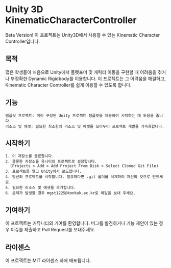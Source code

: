# Unity 3D KinematicCharacterController

Beta Version!
이 프로젝트는 Unity3D에서 사용할 수 있는 Kinematic Character Controller입니다.

## 목적

많은 학생들이 처음으로 Unity에서 플랫포머 및 캐릭터 이동을 구현할 때 어려움을 겪거나 부정확한 Dynamic Rigidbody를 이용합니다. 이 프로젝트는 그 어려움을 해결하고, Kinematic Character Controller를 쉽게 이용할 수 있도록 합니다.

## 기능

    템플릿 프로젝트: 미리 구성된 Unity 프로젝트 템플릿을 제공하여 시작하는 데 도움을 줍니다.
    리소스 및 에셋: 필요한 최소한의 리소스 및 에셋을 모아두어 프로젝트 개발을 가속화합니다.

## 시작하기

    1. 이 저장소를 클론합니다.
    2. 클론한 저장소를 유니티의 프로젝트로 설정합니다.
      (Projects > Add > Add Project From Disk > Select Cloned Git File)
    3. 프로젝트를 열고 Unity에서 로드합니다.
    4. 당신의 프로젝트를 시작합니다. 필요하다면 .git 폴더를 삭제하여 자신의 것으로 만드세요.
    5. 필요한 리소스 및 에셋을 추가합니다.
    6. 문제가 발생할 경우 mgst1225@konkuk.ac.kr로 메일을 보내 주세요.

## 기여하기

이 프로젝트는 커뮤니티의 기여를 환영합니다. 버그를 발견하거나 기능 제안이 있는 경우 이슈를 제출하고 Pull Request를 보내주세요.


## 라이센스

이 프로젝트는 MIT 라이센스 하에 배포됩니다.
